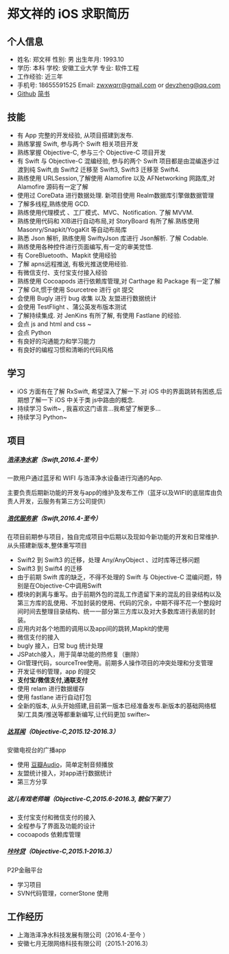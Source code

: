 # 郑文祥的 iOS 求职简历

## 个人信息

* 姓名: 郑文祥	性别: 男	                    出生年月: 1993.10
* 学历: 本科      学校: 安徽工业大学   专业: 软件工程
* 工作经验: 近三年
* 手机号: 18655591525   Email: zwxwqrr@gmail.com or devzheng@qq.com
* [Github](https://github.com/wanqingrongruo)  [简书](http://www.jianshu.com/u/274775e3d56d)

## 技能

* 有 App 完整的开发经验,  从项目搭建到发布.
* 熟练掌握 Swift, 参与两个 Swift 相关项目开发
* 熟练掌握 Objective-C, 参与三个 Objective-C 项目开发
* 有 Swift 与 Objective-C 混编经验, 参与的两个 Swift 项目都是由混编逐步过渡到纯 Swift,由 Swift2 迁移至 Swift3, Swift3 迁移至 Swift4.
* 熟练使用 URLSession,了解使用 Alamofire 以及 AFNetworking 网路库,对 Alamofire 源码有一定了解
* 使用过 CoreData 进行数据处理. 新项目使用 Realm数据库引擎做数据管理
* 了解多线程,熟练使用 GCD.
* 熟练使用代理模式 、工厂模式、MVC、Notification. 了解 MVVM.
* 熟练使用代码和 XIB进行自动布局,对 StoryBoard 有所了解.熟练使用 Masonry/Snapkit/YogaKit 等自动布局库
* 熟悉 Json 解析, 熟练使用 SwiftyJson 库进行 Json解析. 了解 Codable.
* 熟练使用各种控件进行页面编写,有一定的审美觉悟.
* 有 CoreBluetooth、Mapkit 使用经验
* 了解 apns远程推送, 有极光推送使用经验.
* 有微信支付、支付宝支付接入经验
* 熟练使用 Cocoapods 进行依赖库管理,对 Carthage 和 Package 有一定了解
* 了解 Git,惯于使用 Sourcetree 进行 git 提交 
* 会使用 Bugly 进行 bug 收集 以及 友盟进行数据统计
* 会使用 TestFlight 、蒲公英发布版本测试
* 了解持续集成. 对 JenKins 有所了解, 有使用 Fastlane 的经验.
* 会点  js and html and css ~
* 会点 Python
* 有良好的沟通能力和学习能力
* 有良好的编程习惯和清晰的代码风格

## 学习

* iOS 方面有在了解 RxSwift, 希望深入了解一下.对 iOS 中的界面跳转有困惑,后期想了解一下 iOS 中关于类 js中路由的概念.
* 持续学习 Swift~ , 我喜欢这门语言...我希望了解更多...
* 持续学习 Python~

## 项目

##### [浩泽净水家](http://t.cn/RStnelU)（Swift,2016.4-至今）

一款用户通过蓝牙和 WIFI 与浩泽净水设备进行沟通的App.

主要负责后期新功能的开发与app的维护及发布工作（蓝牙以及WIFI的底层库由负责人开发，云服务有第三方公司提供）

##### [浩优服务家](https://itunes.apple.com/us/app/浩优服务家/id1116961418?l=zh&ls=1&mt=8)（Swift,2016.4-至今）

在项目前期参与项目，独自完成项目中后期以及现如今新功能的开发和日常维护.
从头搭建新版本,整体重写项目

* Swift2 到 Swift3 的迁移，处理 Any/AnyObject 、过时库等迁移问题
* Swift3 到 Swift4 的迁移
* 由于前期 Swift 库的缺乏，不得不处理的 Swift 与 Objective-C 混编问题，特别是在Objective-C中调用Swift
* 模块的剥离与重写。由于前期外包的混乱工作遗留下来的混乱的目录结构以及第三方库的乱使用、不加封装的使用、代码的冗余，中期不得不花一个整段时间时间去整理目录结构、统一一部分第三方库以及对大多数库进行表层的封装。
* 应用内对各个地图的调用以及app间的跳转,Mapkit的使用
* 微信支付的接入
* bugly 接入，日常 bug 统计处理
* JSPatch接入，用于简单功能的热修复（删除）
* Git管理代码，sourceTree使用。前期多人操作项目的冲突处理和分支管理
* 开发证书的管理，app 的提交
* **支付宝/微信支付,通联支付**
* 使用 relam 进行数据缓存
* 使用 fastlane 进行自动打包
* 全新的版本, 从头开始搭建,目前第一版本已经准备发布.新版本的基础网络框架/工具类/推送等都重新编写,让代码更加 swifter~

##### [达耳闻](http://t.cn/RGFw7TJ)（Objective-C,2015.12-2016.3）

安徽电视台的广播app

* 使用 [豆瓣Audio](https://github.com/douban/DOUAudioStreamer)，简单定制音频播放
* 友盟统计接入，对app进行数据统计
* 第三方分享

##### 这儿有戏老师端（Objective-C,2015.6-2016.3, 貌似下架了）

* 支付宝支付和微信支付的接入
* 全程参与了界面及功能的设计
* cocoapods 依赖库管理

##### [咔咔贷](https://appsto.re/cn/C4m5ab.i)（Objective-C,2015.1-2016.3）

P2P金融平台

* 学习项目
* SVN代码管理，cornerStone 使用

## 工作经历

* 上海浩泽净水科技发展有限公司（2016.4-至今 ）
* 安徽七月无限网络科技有限公司（2015.1-2016.3）





